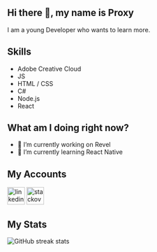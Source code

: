 ## Hi there 👋, my name is Proxy 
I am a young Developer who wants to learn more.   
## Skills  
- Adobe Creative Cloud
- JS  
- HTML / CSS
- C# 
- Node.js
- React  

## What am I doing right now? 
- 🔭 I’m currently working on Revel
- 🌱 I’m currently learning React Native

## My Accounts  
[<img src='https://cdn.jsdelivr.net/npm/simple-icons@3.0.1/icons/linkedin.svg' alt='linkedin' height='40'>](https://www.linkedin.com/in/paul-prenn-295b061a2/)    [<img src='https://cdn.jsdelivr.net/npm/simple-icons@3.0.1/icons/stackoverflow.svg' alt='stackoverflow' height='40'>](https://stackoverflow.com/users/14100464)  

## My Stats  


![GitHub streak stats](https://github-readme-streak-stats.herokuapp.com/?user=Proxy004)  

